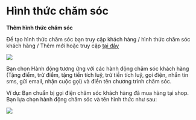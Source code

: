 # Hình thức chăm sóc
**Thêm hình thức chăm sóc**

Để tạo hình thức chăm sóc bạn truy cập khách hàng / hình thức chăm sóc khách hàng / Thêm mới hoặc truy cập [tại đây](https://new.nhanh.vn/customer/type/add)


![](https://raw.githubusercontent.com/nhanhapi/manual/master/docs/khach-hang/img/cac-buoc-them-moi-hinh-thuc-cham-soc.jpg)


Bạn chọn Hành động tương ứng với các hành động chăm sóc khách hàng (Tặng điểm, trừ điểm, tặng tiền tích luỹ, trừ tiền tích luỹ, gọi điện, nhắn tin sms, gửi email, nhận cuộc gọi) và điền tên chương trình chăm sóc.

Ví dụ: Bạn chuẩn bị gọi điện chăm sóc khách hàng đã mua hàng tại shop. Bạn lựa chọn hành động chăm sóc và tên hình thức như sau:


![](https://raw.githubusercontent.com/nhanhapi/manual/master/docs/khach-hang/img/vi-du-them-hinh-thuc-cham-soc.jpg)

